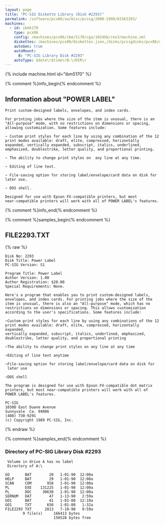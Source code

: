 ```yaml
---
layout: page
title: "PC-SIG Diskette Library (Disk #2293)"
permalink: /software/pcx86/sw/misc/pcsig/2000-2999/DISK2293/
machines:
  - id: ibm5170
    type: pcx86
    config: /machines/pcx86/ibm/5170/cga/1024kb/rev3/machine.xml
    diskettes: /machines/pcx86/diskettes.json,/disks/pcsigdisks/pcx86/diskettes.json
    autoGen: true
    autoMount:
      B: "PC-SIG Library Disk #2293"
    autoType: $date\r$time\rB:\rDIR\r
---
```


{% include machine.html id="ibm5170" %}

{% comment %}info_begin{% endcomment %}

## Information about "POWER LABEL"

    Print custom-designed labels, envelopes, and index cards.
    
    For printing jobs where the size of the item is unusual, there is an
    "All-purpose" mode, with no restrictions on dimensions or spacing,
    allowing customization. Some features include:
    
    ~ Custom print styles for each line by using any combination of the 12
    print modes available: draft, elite, compressed, horizontally
    expanded, vertically expanded, subscript, italics, underlined,
    emphasized, doublestrike, letter quality, and proportional printing.
    
    ~ The ability to change print styles on  any line at any time.
    
    ~ Editing of line text.
    
    ~ File-saving option for storing label/envelope/card data on disk for
    later use.
    
    ~ DOS shell.
    
    Designed for use with Epson FX-compatible printers, but most
    near-compatible printers will work with all of POWER LABEL's features.
{% comment %}info_end{% endcomment %}

{% comment %}samples_begin{% endcomment %}

## FILE2293.TXT

{% raw %}
```
Disk No: 2293                                                           
Disk Title: Power Label                                                 
PC-SIG Version: S1                                                      
                                                                        
Program Title: Power Label                                              
Author Version: 1.00                                                    
Author Registration: $20.00                                             
Special Requirements: None.                                             
                                                                        
Here's a program that enables you to print custom-designed labels,      
envelopes, and index cards. For printing jobs where the size of the     
item is unusual, there is also an "All-purpose" mode, which has no      
restrictions on dimensions or spacing. This allows customization        
according to the user's specifications. Some features include:          
                                                                        
~Custom print styles for each line by using any combinations of the 12  
print modes available: draft, elite, compressed, horizontally expanded, 
vertically expanded, subscript, italics, underlined, emphasized,        
doublestrike, letter quality, and proportional printing                 
                                                                        
~The ability to change print styles on any line at any time             
                                                                        
~Editing of line text anytime                                           
                                                                        
~File-saving option for storing label/envelope/card data on disk for    
 later use                                                              
                                                                        
~DOS shell                                                              
                                                                        
The program is designed for use with Epson FX-compatible dot matrix     
printers, but most near-compatible printers will work with all of       
POWER LABEL's features.                                                 
                                                                        
PC-SIG                                                                  
1030D East Duane Avenue                                                 
Sunnyvale  Ca. 94086                                                    
(408) 730-9291                                                          
(c) Copyright 1989 PC-SIG, Inc.                                         
```
{% endraw %}

{% comment %}samples_end{% endcomment %}

### Directory of PC-SIG Library Disk #2293

     Volume in drive A has no label
     Directory of A:\

    GO       BAT        20   1-01-90  12:00a
    HELP     BAT        29   1-01-90  12:00a
    SCAN     COM       958   1-01-90  12:00a
    PL       EXE    131225   1-01-90  12:00a
    PL       DOC     30630   1-01-90  12:00a
    SERNUM   DAT        47   1-13-90   2:59a
    GO1      BAT        41   1-01-80  12:10a
    GO1      TXT       650   1-01-80   1:32a
    FILE2293 TXT      2813   7-18-90   9:59a
            9 file(s)     166413 bytes
                          150528 bytes free
